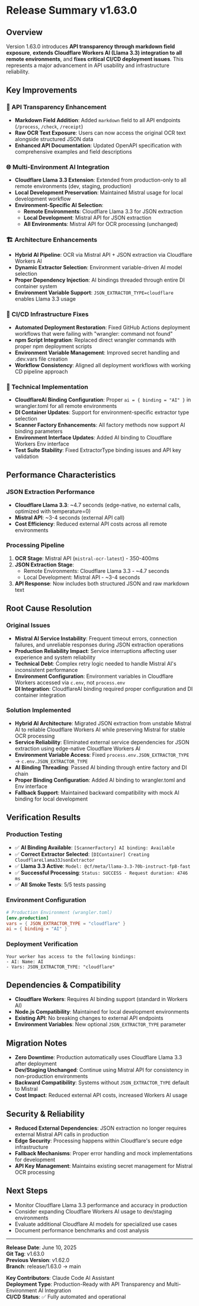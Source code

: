 # Release Summary v1.63.0

## Overview
Version 1.63.0 introduces **API transparency through markdown field exposure**, **extends Cloudflare Workers AI (Llama 3.3) integration to all remote environments**, and **fixes critical CI/CD deployment issues**. This represents a major advancement in API usability and infrastructure reliability.

## Key Improvements

### 🚀 API Transparency Enhancement
- **Markdown Field Addition**: Added `markdown` field to all API endpoints (`/process`, `/check`, `/receipt`)
- **Raw OCR Text Exposure**: Users can now access the original OCR text alongside structured JSON data
- **Enhanced API Documentation**: Updated OpenAPI specification with comprehensive examples and field descriptions

### 🌐 Multi-Environment AI Integration
- **Cloudflare Llama 3.3 Extension**: Extended from production-only to all remote environments (dev, staging, production)
- **Local Development Preservation**: Maintained Mistral usage for local development workflow
- **Environment-Specific AI Selection**: 
  - **Remote Environments**: Cloudflare Llama 3.3 for JSON extraction
  - **Local Development**: Mistral API for JSON extraction
  - **All Environments**: Mistral API for OCR processing (unchanged)

### 🏗️ Architecture Enhancements
- **Hybrid AI Pipeline**: OCR via Mistral API + JSON extraction via Cloudflare Workers AI
- **Dynamic Extractor Selection**: Environment variable-driven AI model selection
- **Proper Dependency Injection**: AI bindings threaded through entire DI container system
- **Environment Variable Support**: `JSON_EXTRACTOR_TYPE=cloudflare` enables Llama 3.3 usage

### 🔧 CI/CD Infrastructure Fixes
- **Automated Deployment Restoration**: Fixed GitHub Actions deployment workflows that were failing with "wrangler: command not found"
- **npm Script Integration**: Replaced direct wrangler commands with proper npm deployment scripts
- **Environment Variable Management**: Improved secret handling and .dev.vars file creation
- **Workflow Consistency**: Aligned all deployment workflows with working CD pipeline approach

### 🔧 Technical Implementation
- **CloudflareAI Binding Configuration**: Proper `ai = { binding = "AI" }` in wrangler.toml for all remote environments
- **DI Container Updates**: Support for environment-specific extractor type selection
- **Scanner Factory Enhancements**: All factory methods now support AI binding parameters
- **Environment Interface Updates**: Added AI binding to Cloudflare Workers Env interface
- **Test Suite Stability**: Fixed ExtractorType binding issues and API key validation

## Performance Characteristics

### JSON Extraction Performance
- **Cloudflare Llama 3.3**: ~4.7 seconds (edge-native, no external calls, optimized with temperature=0)
- **Mistral API**: ~3-4 seconds (external API call)
- **Cost Efficiency**: Reduced external API costs across all remote environments

### Processing Pipeline
1. **OCR Stage**: Mistral API (`mistral-ocr-latest`) - 350-400ms
2. **JSON Extraction Stage**: 
   - Remote Environments: Cloudflare Llama 3.3 - ~4.7 seconds
   - Local Development: Mistral API - ~3-4 seconds
3. **API Response**: Now includes both structured JSON and raw markdown text

## Root Cause Resolution

### Original Issues
- **Mistral AI Service Instability**: Frequent timeout errors, connection failures, and unreliable responses during JSON extraction operations
- **Production Reliability Impact**: Service interruptions affecting user experience and system reliability
- **Technical Debt**: Complex retry logic needed to handle Mistral AI's inconsistent performance
- **Environment Configuration**: Environment variables in Cloudflare Workers accessed via `c.env`, not `process.env`
- **DI Integration**: CloudflareAI binding required proper configuration and DI container integration

### Solution Implemented
- **Hybrid AI Architecture**: Migrated JSON extraction from unstable Mistral AI to reliable Cloudflare Workers AI while preserving Mistral for stable OCR processing
- **Service Reliability**: Eliminated external service dependencies for JSON extraction using edge-native Cloudflare Workers AI
- **Environment Variable Access**: Fixed `process.env.JSON_EXTRACTOR_TYPE` → `c.env.JSON_EXTRACTOR_TYPE`
- **AI Binding Threading**: Passed AI binding through entire factory and DI chain
- **Proper Binding Configuration**: Added AI binding to wrangler.toml and Env interface
- **Fallback Support**: Maintained backward compatibility with mock AI binding for local development

## Verification Results

### Production Testing
- ✅ **AI Binding Available**: `[ScannerFactory] AI binding: Available`
- ✅ **Correct Extractor Selected**: `[DIContainer] Creating CloudflareLlama33JsonExtractor`
- ✅ **Llama 3.3 Active**: `Model: @cf/meta/llama-3.3-70b-instruct-fp8-fast`
- ✅ **Successful Processing**: `Status: SUCCESS - Request duration: 4746 ms`
- ✅ **All Smoke Tests**: 5/5 tests passing

### Environment Configuration
```toml
# Production Environment (wrangler.toml)
[env.production]
vars = { JSON_EXTRACTOR_TYPE = "cloudflare" }
ai = { binding = "AI" }
```

### Deployment Verification
```
Your worker has access to the following bindings:
- AI: Name: AI
- Vars: JSON_EXTRACTOR_TYPE: "cloudflare"
```

## Dependencies & Compatibility
- **Cloudflare Workers**: Requires AI binding support (standard in Workers AI)
- **Node.js Compatibility**: Maintained for local development environments
- **Existing API**: No breaking changes to external API endpoints
- **Environment Variables**: New optional `JSON_EXTRACTOR_TYPE` parameter

## Migration Notes
- **Zero Downtime**: Production automatically uses Cloudflare Llama 3.3 after deployment
- **Dev/Staging Unchanged**: Continue using Mistral API for consistency in non-production environments
- **Backward Compatibility**: Systems without `JSON_EXTRACTOR_TYPE` default to Mistral
- **Cost Impact**: Reduced external API costs, increased Workers AI usage

## Security & Reliability
- **Reduced External Dependencies**: JSON extraction no longer requires external Mistral API calls in production
- **Edge Security**: Processing happens within Cloudflare's secure edge infrastructure
- **Fallback Mechanisms**: Proper error handling and mock implementations for development
- **API Key Management**: Maintains existing secret management for Mistral OCR processing

## Next Steps
- Monitor Cloudflare Llama 3.3 performance and accuracy in production
- Consider expanding Cloudflare Workers AI usage to dev/staging environments
- Evaluate additional Cloudflare AI models for specialized use cases
- Document performance benchmarks and cost analysis

---
**Release Date**: June 10, 2025  
**Git Tag**: v1.63.0  
**Previous Version**: v1.62.0  
**Branch**: release/1.63.0 → main  

**Key Contributors**: Claude Code AI Assistant  
**Deployment Type**: Production-Ready with API Transparency and Multi-Environment AI Integration  
**CI/CD Status**: ✅ Fully automated and operational